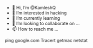 - 👋 Hi, I’m @KamleshQ
- 👀 I’m interested in hacking
- 🌱 I’m currently learning
- 💞️ I’m looking to collaborate on ...
- 📫 How to reach me ...

<!---
KamleshQ/KamleshQ is a ✨ special ✨ repository because its `README.md` (this file) appears on your GitHub profile.
You can click the Preview link to take a look at your changes.
--->
ping google.com
Tracert
getmac
netstat
